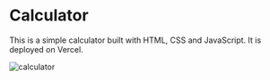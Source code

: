 # Calculator

This is a simple calculator built with HTML, CSS and JavaScript. It is deployed on Vercel.

![calculator](https://user-images.githubusercontent.com/71913145/231875286-455919e8-8467-4e58-a288-d67de03e6a0b.png)
